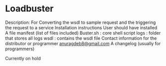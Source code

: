 # Loadbuster
Description: For Converting the wsdl to sample request and the triggering the request to a service
Installation instructions
User should have installed 
A file manifest (list of files included)
        Buster.sh : core shell script
        logs : folder that stores all logs
        wsdl : contains the wsdl file
Contact information for the distributor or programmer
anuragdeb8@gmail.com
A changelog (usually for programmers)

Currently on hold
